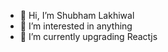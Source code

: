 - 👋 Hi, I’m Shubham Lakhiwal
- 👀 I’m interested in anything
- 🌱 I’m currently upgrading Reactjs

<!---
shubham-lakhiwal/shubham-lakhiwal is a ✨ special ✨ repository because its `README.md` (this file) appears on your GitHub profile.
You can click the Preview link to take a look at your changes.
--->
